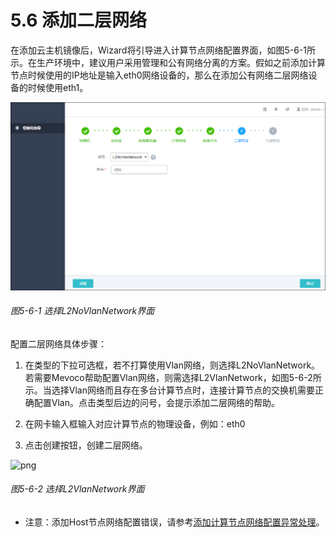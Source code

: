 # 5.6 添加二层网络

在添加云主机镜像后，Wizard将引导进入计算节点网络配置界面，如图5-6-1所示。在生产环境中，建议用户采用管理和公有网络分离的方案。假如之前添加计算节点时候使用的IP地址是输入eth0网络设备的，那么在添加公有网络二层网络设备的时候使用eth1。

![png](../images/5-6-1.png "图5-6-1 选择L2NoVlanNetwork界面")
###### 图5-6-1 选择L2NoVlanNetwork界面   

配置二层网络具体步骤：
1. 在类型的下拉可选框，若不打算使用Vlan网络，则选择L2NoVlanNetwork。若需要Mevoco帮助配置Vlan网络，则需选择L2VlanNetwork，如图5-6-2所示。当选择Vlan网络而且存在多台计算节点时，连接计算节点的交换机需要正确配置Vlan。点击类型后边的问号，会提示添加二层网络的帮助。

2. 在网卡输入框输入对应计算节点的物理设备，例如：eth0

3. 点击创建按钮，创建二层网络。

![png](../images/5-6-2.png "图5-6-2 选择L2VlanNetwork界面")
###### 图5-6-2 选择L2VlanNetwork界面  

* 注意：添加Host节点网络配置错误，请参考[添加计算节点网络配置异常处理](/exception/l2.md)。

